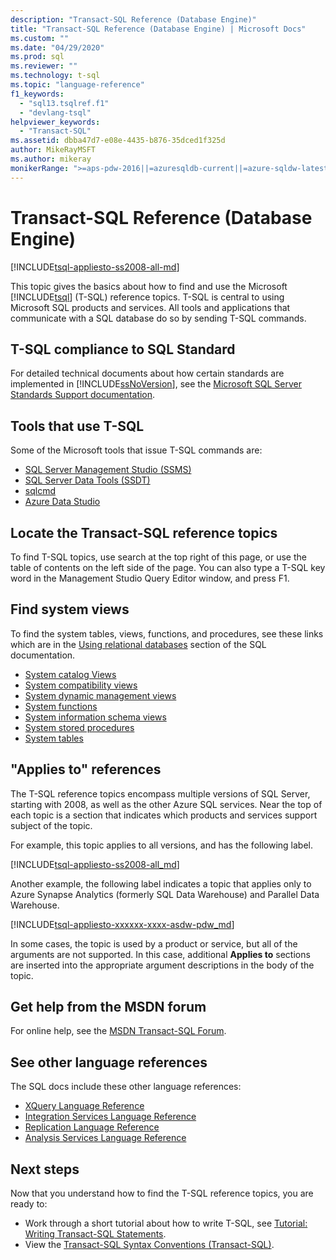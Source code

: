 ```yaml
---
description: "Transact-SQL Reference (Database Engine)"
title: "Transact-SQL Reference (Database Engine) | Microsoft Docs"
ms.custom: ""
ms.date: "04/29/2020"
ms.prod: sql
ms.reviewer: ""
ms.technology: t-sql
ms.topic: "language-reference"
f1_keywords: 
  - "sql13.tsqlref.f1"
  - "devlang-tsql"
helpviewer_keywords: 
  - "Transact-SQL"
ms.assetid: dbba47d7-e08e-4435-b876-35dced1f325d
author: MikeRayMSFT
ms.author: mikeray
monikerRange: ">=aps-pdw-2016||=azuresqldb-current||=azure-sqldw-latest||>=sql-server-2016||=sqlallproducts-allversions||>=sql-server-linux-2017||=azuresqldb-mi-current"
---
```

# Transact-SQL Reference (Database Engine)
[!INCLUDE[tsql-appliesto-ss2008-all-md](../includes/tsql-appliesto-ss2008-all-md.md)]

This topic gives the basics about how to find and use the Microsoft [!INCLUDE[tsql](../includes/tsql-md.md)] (T-SQL) reference topics. T-SQL is central to using Microsoft SQL products and services. All tools and applications that communicate with a SQL database do so by sending T-SQL commands.  

## T-SQL compliance to SQL Standard
For detailed technical documents about how certain standards are implemented in [!INCLUDE[ssNoVersion](../includes/ssnoversion-md.md)], see the [Microsoft SQL Server Standards Support documentation](https://docs.microsoft.com/openspecs/sql_standards/ms-sqlstandlp/89fb00b1-4b9e-4296-92ce-a2b3f7ca01d2).

## Tools that use T-SQL
Some of the Microsoft tools that issue T-SQL commands are:

- [SQL Server Management Studio (SSMS)](../ssms/download-sql-server-management-studio-ssms.md)
- [SQL Server Data Tools (SSDT)](../ssdt/download-sql-server-data-tools-ssdt.md)
- [sqlcmd](../tools/sqlcmd-utility.md)
- [Azure Data Studio](../azure-data-studio/what-is.md)
  
## Locate the Transact-SQL reference topics  
To find T-SQL topics, use search at the top right of this page, or use the table of contents on the left side of the page. You can also type a T-SQL key word in the Management Studio Query Editor window, and press F1. 
  
## Find system views
To find the system tables, views, functions, and procedures, see these links which are in the [Using relational databases](../relational-databases/database-features.md) section of the SQL documentation.

- [System catalog Views](../relational-databases/system-catalog-views/catalog-views-transact-sql.md)
- [System compatibility views](../relational-databases/system-compatibility-views/system-compatibility-views-transact-sql.md)
- [System dynamic management views](../relational-databases/system-dynamic-management-views/system-dynamic-management-views.md)
- [System functions](../relational-databases/system-functions/system-functions-category-transact-sql.md)
- [System information schema views](../relational-databases/system-information-schema-views/system-information-schema-views-transact-sql.md)
- [System stored procedures](../relational-databases/system-stored-procedures/system-stored-procedures-transact-sql.md)
- [System tables](../relational-databases/system-tables/system-tables-transact-sql.md)

## "Applies to" references  
 The T-SQL reference topics encompass multiple versions of SQL Server, starting with 2008, as well as the other Azure SQL services. Near the top of each topic is a section that indicates which products and services support subject of the topic. 

For example, this topic applies to all versions, and has the following label. 
  
 [!INCLUDE[tsql-appliesto-ss2008-all_md](../includes/tsql-appliesto-ss2008-all-md.md)]   

Another example, the following label indicates a topic that applies only to Azure Synapse Analytics (formerly SQL Data Warehouse) and Parallel Data Warehouse.

[!INCLUDE[tsql-appliesto-xxxxxx-xxxx-asdw-pdw_md](../includes/applies-to-version/asa-pdw.md)]

In some cases, the topic is used by a product or service, but all of the arguments are not supported. In this case, additional **Applies to** sections are inserted into the appropriate argument descriptions in the body of the topic.  
 
## Get help from the MSDN forum  
For online help, see the [MSDN Transact-SQL Forum](https://social.msdn.microsoft.com/Forums/home).  
 
## See other language references
The SQL docs include these other language references:
  
- [XQuery Language Reference](../xquery/xquery-language-reference-sql-server.md)
- [Integration Services Language Reference](../integration-services/integration-services-language-reference.md)
- [Replication Language Reference](../relational-databases/replication/replication-language-reference.md)
- [Analysis Services Language Reference](../mdx/analysis-services-language-reference.md)  

## Next steps
Now that you understand how to find the T-SQL reference topics, you are ready to:

- Work through a short tutorial about how to write T-SQL, see [Tutorial: Writing Transact-SQL Statements](../t-sql/tutorial-writing-transact-sql-statements.md). 
- View the [Transact-SQL Syntax Conventions &#40;Transact-SQL&#41;](../t-sql/language-elements/transact-sql-syntax-conventions-transact-sql.md).  

  
  
